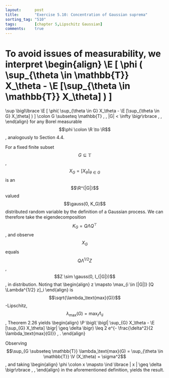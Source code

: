 ```yaml
---
layout:      post
title:       "Exercise 5.10: Concentration of Gaussian suprema"
sorting_tag: "510"
tags:        [chapter 5,Lipschitz Gaussian]
comments:    true
---
```


To avoid issues of measurability, we interpret
\begin{align}
  \E [ \phi (
    \sup\_{\theta \in \mathbb{T}} X\_\theta
    -
    \E [\sup\_{\theta \in \mathbb{T}} X\_\theta]
  ) ]
  =
  \sup \bigl\lbrace
    \E [ \phi(
      \sup\_{\theta \in G} X\_\theta
      -
      \E [\sup\_{\theta \in G} X\_\theta]
    ) ]
    \colon
    G \subseteq \mathbb{T} \, ,
    |G| < \infty
  \bigr\rbrace
  \, ,
\end{align}
for any Borel measurable $$\phi \colon \R \to \R$$, analogously to Section 4.4.

For a fixed finite subset $$G \subseteq \mathbb{T}$$,
$$X_G = [X_\theta]_{\theta \in G}$$ is an $$\R^{|G|}$$ valued
$$\gauss(0, K_G)$$ distributed random variable by the definition of a Gaussian
process. We can therefore take the eigendecomposition
$$K_G = Q \Lambda Q^\top$$, and observe $$X_G$$ equals $$Q \Lambda^{1/2} Z$$,
$$Z \sim \gauss(0, I_{|G|})$$, in distribution. Noting that
\begin{align}
  z \mapsto \max\_{i \in [|G|]} [Q \Lambda^{1/2} z]\_i
\end{align}
is $$\sqrt{\lambda_\text{max}(G)}$$-Lipschitz,
$$\lambda_\text{max}(G) = \max_i \Lambda_{ii}$$, Theorem 2.26 yields
\begin{align}
  \P \bigl(
    \bigl| \sup\_{G} X\_\theta - \E [\sup\_{G} X\_\theta] \bigr|
    \geq
    \delta
  \bigr)
  \leq
  2
  e^{- \frac{\delta^2}{2 \lambda_\text{max}(G)}}
  \, .
\end{align}

Observing
$$\sup_{G \subseteq \mathbb{T}} \lambda_\text{max}(G) = \sup_{\theta \in \mathbb{T}} \V (X_\theta) = \sigma^2$$, and taking
\begin{align}
  \phi
  \colon
  x
  \mapsto
  \ind \lbrace
    | x |
    \geq
    \delta
  \bigr\rbrace
  \, ,
\end{align}
in the aforementioned definition, yields the result.
